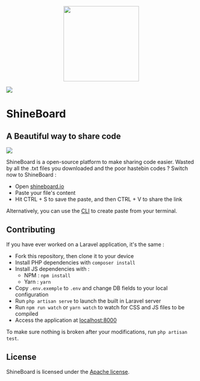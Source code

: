 <p align="center"><img src="https://i.imgur.com/4TU5pl8.png" width="200"></p>

![](https://github.com/ShineBoard/shineboard/workflows/CI/badge.svg)

# ShineBoard
## A Beautiful way to share code

<img src="https://i.imgur.com/E8wVJoW.png"></p>

ShineBoard is a open-source platform to make sharing code easier. Wasted by all the .txt files you downloaded and the poor hastebin codes ? Switch now to ShineBoard :
* Open [shineboard.io](https://shineboard.io)
* Paste your file's content
* Hit CTRL + S to save the paste, and then CTRL + V to share the link

Alternatively, you can use the [CLI](https://github.com/ShineBoard/cli) to create paste from your terminal.

## Contributing

If you have ever worked on a Laravel application, it's the same :
* Fork this repository, then clone it to your device
* Install PHP dependencies with `composer install`
* Install JS dependencies with :
  * NPM : `npm install`
  * Yarn : `yarn`
* Copy `.env.exemple` to `.env` and change DB fields to your local configuration
* Run `php artisan serve` to launch the built in Laravel server
* Run `npm run watch` or `yarn watch` to watch for CSS and JS files to be compiled
* Access the application at [localhost:8000](http://localhost:8000)

To make sure nothing is broken after your modifications, run `php artisan test`.

## License

ShineBoard is licensed under the [Apache license](http://www.apache.org/licenses/LICENSE-2.0).
